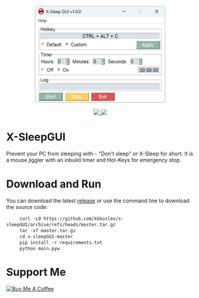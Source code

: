 <div align='center'>
     
<img src="https://github.com/kbkozlev/x-sleepGUI/blob/master/.github/x-sleep.png" alt="logo" width="350" height="259"><br/>

<a href="ttps://github.com/kbkozlev/x-sleepGUI/blob/master/LICENSE.md" alt="License">
  <img src="https://img.shields.io/github/license/kbkozlev/x-sleepGUI?color=blue&style=for-the-badge" />
</a>

<a href="https://github.com/kbkozlev/x-sleepGUI/releases" alt="GitHub release">
  <img src="https://img.shields.io/github/v/release/kbkozlev/x-sleepGUI?color=blue&style=for-the-badge" />
</a>
     
</div>

<div>

# X-SleepGUI
Prevent your PC from sleeping with - "Don't sleep" or X-Sleep for short. It is a mouse jiggler with an inbuild timer and Hot-Keys for emergency stop.

# Download and Run
You can download the latest <a href="https://github.com/kbkozlev/x-sleepGUI/releases">release</a> or use the command line to download the source code:
     
```
     curl -LO https://github.com/kbkozlev/x-sleepGUI/archive/refs/heads/master.tar.gz
     tar -xf master.tar.gz
     cd x-sleepGUI-master
     pip install -r requirements.txt
     python main.pyw     
```

# Support Me
<a href="https://www.buymeacoffee.com/kbkozlev" target="_blank"><img src="https://cdn.buymeacoffee.com/buttons/v2/default-yellow.png" alt="Buy Me A Coffee" style="height: 60px !important;width: 217px !important;" ></a>
</div>
